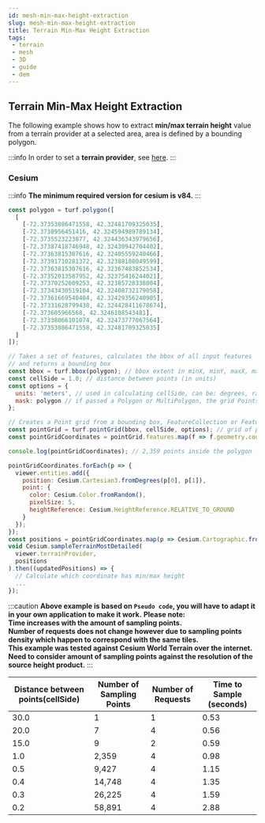 ```yaml
---
id: mesh-min-max-height-extraction
slug: mesh-min-max-height-extraction
title: Terrain Min-Max Height Extraction
tags:
 - terrain
 - mesh
 - 3D
 - guide
 - dem
---
```


## Terrain Min-Max Height Extraction
The following example shows how to extract **min/max terrain height** value from a terrain provider at a selected area, area is defined by a bounding polygon.

:::info
In order to set a **terrain provider**, see [here](/docs/MapColonies/3D/Guides/3d-getting-started).
:::

### Cesium

:::info
**The minimum required version for cesium is v84.**
:::

```javascript
const polygon = turf.polygon([
  [
    [-72.37353086471558, 42.32481709325035],
    [-72.3738956451416, 42.324594989789134],
    [-72.3735523223877, 42.324436343979656],
    [-72.37387418746948, 42.32430942704402],
    [-72.37363815307616, 42.32405559240466],
    [-72.37391710281372, 42.32388108049599],
    [-72.37363815307616, 42.32367483852534],
    [-72.37352013587952, 42.32375416244021],
    [-72.37370252609253, 42.32385728338004],
    [-72.37343430519104, 42.32408732179058],
    [-72.37361669540404, 42.32429356240905],
    [-72.37331628799438, 42.324428411678674],
    [-72.373605966568, 42.3246108543481],
    [-72.37338066101074, 42.32473777067564],
    [-72.37353086471558, 42.32481709325035]
  ]
]);

// Takes a set of features, calculates the bbox of all input features
// and returns a bounding box
const bbox = turf.bbox(polygon); // bbox extent in minX, minY, maxX, maxY order
const cellSide = 1.0; // distance between points (in units)
const options = {
  units: 'meters', // used in calculating cellSide, can be: degrees, radians, miles, or kilometers (default)
  mask: polygon // if passed a Polygon or MultiPolygon, the grid Points will be created only inside it
};

// Creates a Point grid from a bounding box, FeatureCollection or Feature.
const pointGrid = turf.pointGrid(bbox, cellSide, options); // grid of points
const pointGridCoordinates = pointGrid.features.map(f => f.geometry.coordinates);

console.log(pointGridCoordinates); // 2,359 points inside the polygon

pointGridCoordinates.forEach(p => {
  viewer.entities.add({
    position: Cesium.Cartesian3.fromDegrees(p[0], p[1]),
    point: {
      color: Cesium.Color.fromRandom(),
      pixelSize: 5,
      heightReference: Cesium.HeightReference.RELATIVE_TO_GROUND
    }
  });
});
const positions = pointGridCoordinates.map(p => Cesium.Cartographic.fromDegrees(p[0], p[1]));
void Cesium.sampleTerrainMostDetailed(
  viewer.terrainProvider,
  positions
).then((updatedPositions) => {
  // Calculate which coordinate has min/max height
  ...
});
```
:::caution
**Above example is based on `Pseudo code`, you will have to adapt it in your own application to make it work.**
**Please note:<br/>Time increases with the amount of sampling points.<br/>Number of requests does not change however due to sampling points density which happen to correspond with the same tiles.<br/>This example was tested against Cesium World Terrain over the internet.<br/>Need to consider amount of sampling points against the resolution of the source height product.**
:::

|**Distance between points(cellSide)** | **Number of Sampling Points** | **Number of Requests** | **Time to Sample (seconds)** |
---- | ---- | ---- | ----
30.0 | 1 | 1 | 0.53
20.0 | 7 | 4 | 0.56
15.0 | 9 | 2 | 0.59
1.0 | 2,359 | 4 | 0.98
0.5 | 9,427 | 4 | 1.15
0.4 | 14,748 | 4 | 1.35
0.3 | 26,225 | 4 | 1.59
0.2 | 58,891 | 4 | 2.88
